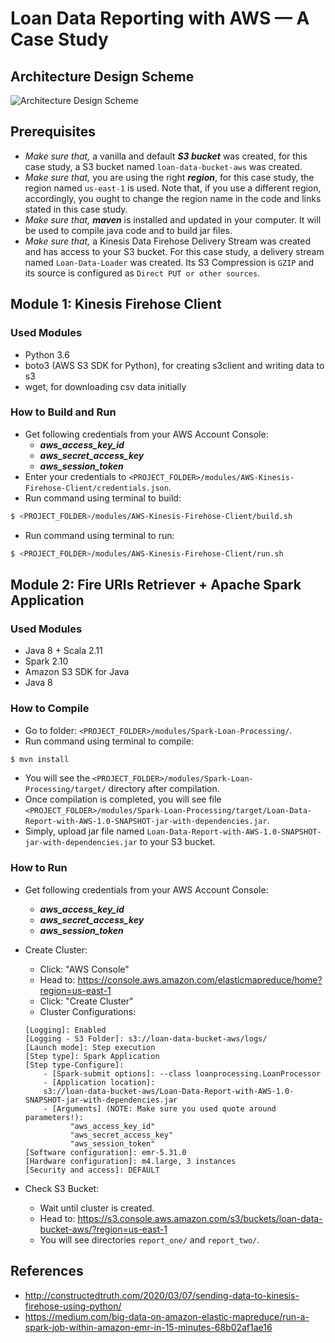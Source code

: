 # Loan Data Reporting with AWS — A Case Study

## Architecture Design Scheme
![Architecture Design Scheme](docs/architecture_design_scheme.png)

## Prerequisites
+ *Make sure that,* a vanilla and default ***S3 bucket*** was created, for this case study, a S3 bucket named ``loan-data-bucket-aws`` was created.
+ *Make sure that,* you are using the right ***region***, for this case study, the region named ``us-east-1`` is used. Note that, if you use a different region, accordingly, you ought to change the region name in the code and links stated in this case study.
+ *Make sure that,* ***maven*** is installed and updated in your computer. It will be used to compile java code and to build jar files.
+ *Make sure that,* a Kinesis Data Firehose Delivery Stream was created and has access to your S3 bucket. For this case study, a delivery stream named ``Loan-Data-Loader`` was created. Its S3 Compression is ``GZIP`` and its source is configured as ``Direct PUT or other sources``.

## Module 1: Kinesis Firehose Client

### Used Modules
+ Python 3.6
+ boto3 (AWS S3 SDK for Python), for creating s3client and writing data to s3
+ wget, for downloading csv data initially

### How to Build and Run
+ Get following credentials from your AWS Account Console:
	- ***aws_access_key_id***
	- ***aws_secret_access_key***
	- ***aws_session_token***
+ Enter your credentials to ``<PROJECT_FOLDER>/modules/AWS-Kinesis-Firehose-Client/credentials.json``.
+ Run command using terminal to build:
```bash
$ <PROJECT_FOLDER>/modules/AWS-Kinesis-Firehose-Client/build.sh
```
+ Run command using terminal to run:
```bash
$ <PROJECT_FOLDER>/modules/AWS-Kinesis-Firehose-Client/run.sh
```

## Module 2: Fire URIs Retriever + Apache Spark Application

### Used Modules
+ Java 8 + Scala 2.11
+ Spark 2.10
+ Amazon S3 SDK for Java
+ Java 8

### How to Compile
+ Go to folder: ``<PROJECT_FOLDER>/modules/Spark-Loan-Processing/``.
+ Run command using terminal to compile:
```bash
$ mvn install
```
+ You will see the ``<PROJECT_FOLDER>/modules/Spark-Loan-Processing/target/`` directory after compilation.
+ Once compilation is completed, you will see file ``<PROJECT_FOLDER>/modules/Spark-Loan-Processing/target/Loan-Data-Report-with-AWS-1.0-SNAPSHOT-jar-with-dependencies.jar``.
+ Simply, upload jar file named ``Loan-Data-Report-with-AWS-1.0-SNAPSHOT-jar-with-dependencies.jar`` to your S3 bucket.

### How to Run
+ Get following credentials from your AWS Account Console:
	- ***aws_access_key_id***
	- ***aws_secret_access_key***
	- ***aws_session_token***

+ Create Cluster:
    -  Click: "AWS Console"
    -  Head to: https://console.aws.amazon.com/elasticmapreduce/home?region=us-east-1
    -  Click: "Create Cluster"
    -  Cluster Configurations:
	```
	[Logging]: Enabled
	[Logging - S3 Folder]: s3://loan-data-bucket-aws/logs/
	[Launch mode]: Step execution
	[Step type]: Spark Application
	[Step type-Configure]:
		- [Spark-submit options]: --class loanprocessing.LoanProcessor
		- [Application location]:
		s3://loan-data-bucket-aws/Loan-Data-Report-with-AWS-1.0-SNAPSHOT-jar-with-dependencies.jar
		- [Arguments] (NOTE: Make sure you used quote around parameters!):
			  "aws_access_key_id"
			  "aws_secret_access_key"
			  "aws_session_token"
	[Software configuration]: emr-5.31.0
	[Hardware configuration]: m4.large, 3 instances
	[Security and access]: DEFAULT
	```

+ Check S3 Bucket:
	-  Wait until cluster is created.
	-  Head to: https://s3.console.aws.amazon.com/s3/buckets/loan-data-bucket-aws/?region=us-east-1
	-  You will see directories ``report_one/`` and ``report_two/``.

## References
- http://constructedtruth.com/2020/03/07/sending-data-to-kinesis-firehose-using-python/
- https://medium.com/big-data-on-amazon-elastic-mapreduce/run-a-spark-job-within-amazon-emr-in-15-minutes-68b02af1ae16
